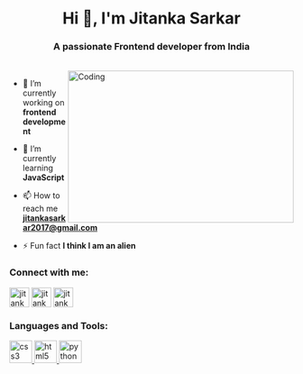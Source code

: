 <h1 align="center">Hi 👋, I'm Jitanka Sarkar</h1>
<h3 align="center">A passionate Frontend developer from India</h3><br>


<img align="right" alt="Coding" width="400" height="270" src="https://ampron.eu/wp-content/uploads/2019/01/code-developer.gif">

- 🔭 I’m currently working on **frontend development**

- 🌱 I’m currently learning **JavaScript**

- 📫 How to reach me **jitankasarkar2017@gmail.com**

- ⚡ Fun fact **I think I am an alien**

<h3 align="left">Connect with me:</h3>
<p align="left">
<a href="https://twitter.com/jitanka0" target="blank"><img align="center" src="https://cdn-icons-png.flaticon.com/128/733/733579.png" alt="jitanka0" height="35" width="35" /></a>
<a href="https://linkedin.com/in/Jitanka Sarkar" target="blank"><img align="center" src="https://cdn-icons-png.flaticon.com/128/3536/3536505.png" alt="jitanka sarkar" height="35" width="35" /></a>
<a href="https://instagram.com/jitanka_01" target="blank"><img align="center" src="https://cdn-icons-png.flaticon.com/128/2111/2111463.png" alt="jitanka_01" height="35" width="35" /></a>
</p>
<h3 align="left">Languages and Tools:</h3>
<p align="left"> <a href="https://www.w3schools.com/css/" target="_blank" rel="noreferrer"> <img src="https://cdn-icons-png.flaticon.com/128/732/732190.png" alt="css3" width="40" height="40"/> </a> <a href="https://www.w3.org/html/" target="_blank" rel="noreferrer"> <img src="https://cdn-icons-png.flaticon.com/128/1051/1051277.png" alt="html5" width="40" height="40"/> </a> <a href="https://www.python.org" target="_blank" rel="noreferrer"> <img src="https://cdn-icons-png.flaticon.com/128/5968/5968350.png" alt="python" width="40" height="40"/> </a> </p>



